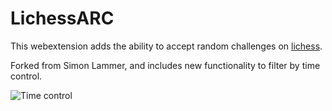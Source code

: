 # LichessARC

This webextension adds the ability to accept random challenges on [lichess](lichess.org).

Forked from Simon Lammer, and includes new functionality to filter by time control.

![Time control](https://user-images.githubusercontent.com/85151228/120395597-1a0b0e00-c2ea-11eb-8e13-46e20489378a.PNG)

